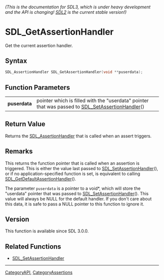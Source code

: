 ###### (This is the documentation for SDL3, which is under heavy development and the API is changing! [SDL2](https://wiki.libsdl.org/SDL2/) is the current stable version!)
# SDL_GetAssertionHandler

Get the current assertion handler.

## Syntax

```c
SDL_AssertionHandler SDL_GetAssertionHandler(void **puserdata);

```

## Function Parameters

|                   |                                                                                                                             |
| ----------------- | --------------------------------------------------------------------------------------------------------------------------- |
| **puserdata**     | pointer which is filled with the "userdata" pointer that was passed to [SDL_SetAssertionHandler](SDL_SetAssertionHandler.md)() |

## Return Value

Returns the [SDL_AssertionHandler](SDL_AssertionHandler.md) that is called
when an assert triggers.

## Remarks

This returns the function pointer that is called when an assertion is
triggered. This is either the value last passed to
[SDL_SetAssertionHandler](SDL_SetAssertionHandler.md)(), or if no
application-specified function is set, is equivalent to calling
[SDL_GetDefaultAssertionHandler](SDL_GetDefaultAssertionHandler.md)().

The parameter `puserdata` is a pointer to a void*, which will store the
"userdata" pointer that was passed to
[SDL_SetAssertionHandler](SDL_SetAssertionHandler.md)(). This value will
always be NULL for the default handler. If you don't care about this data,
it is safe to pass a NULL pointer to this function to ignore it.

## Version

This function is available since SDL 3.0.0.

## Related Functions

* [SDL_SetAssertionHandler](SDL_SetAssertionHandler.md)

----
[CategoryAPI](CategoryAPI.md), [CategoryAssertions](CategoryAssertions.md)
<!-- #See the Style Guide for instructions on editing the footer. -->
